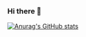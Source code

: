 ### Hi there 👋


[![Anurag's GitHub stats](https://github-readme-stats.vercel.app/api?username=mrShahsafi)](https://github.com/anuraghazra/github-readme-stats)


<!--
**mrShahsafi/mrShahsafi** is a ✨ _special_ ✨ repository because its `README.md` (this file) appears on your GitHub profile.

Here are some ideas to get you started:

- 🔭 I’m currently working on ...
- 🌱 I’m currently learning ...
- 👯 I’m looking to collaborate on ...
- 🤔 I’m looking for help with ...
- 💬 Ask me about ...
- 📫 How to reach me: ...
- 😄 Pronouns: ...
- ⚡ Fun fact: ...
-->
